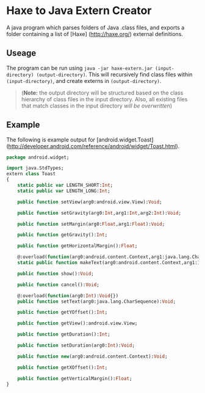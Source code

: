 Haxe to Java Extern Creator
===========================

A java program which parses folders of Java .class files, and exports a folder containing
a list of [Haxe] (http://haxe.org/) external definitions. 

Useage
-------------

The program can be run using `java -jar haxe-extern.jar (input-directory) (output-directory)`.
This will recursively find class files within `(input-directory)`, and create externs
in `(output-directory)`. 

> (**Note:** the output directory will be structured based on the class
> hierarchy of class files in the input directory. Also, all existing files that match classes in the input
> directory *will be overwritten*)

Example
-------------

The following is example output for [android.widget.Toast] (http://developer.android.com/reference/android/widget/Toast.html). 

````Haxe
package android.widget;

import java.StdTypes;
extern class Toast
{
	static public var LENGTH_SHORT:Int;
	static public var LENGTH_LONG:Int;

	public function setView(arg0:android.view.View):Void;

	public function setGravity(arg0:Int,arg1:Int,arg2:Int):Void;

	public function setMargin(arg0:Float,arg1:Float):Void;

	public function getGravity():Int;

	public function getHorizontalMargin():Float;

	@:overload(function(arg0:android.content.Context,arg1:java.lang.CharSequence,arg2:Int):android.widget.Toast{})
	static public function makeText(arg0:android.content.Context,arg1:Int,arg2:Int):android.widget.Toast;

	public function show():Void;

	public function cancel():Void;

	@:overload(function(arg0:Int):Void{})
	public function setText(arg0:java.lang.CharSequence):Void;

	public function getYOffset():Int;

	public function getView():android.view.View;

	public function getDuration():Int;

	public function setDuration(arg0:Int):Void;

	public function new(arg0:android.content.Context):Void;

	public function getXOffset():Int;

	public function getVerticalMargin():Float;
}
````